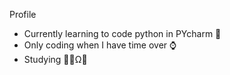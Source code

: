 Profile 

* Currently learning to code python in PYcharm 🐍
* Only coding when I have time over ⌚
* Studying 🧪🧬Ω🧮
 



